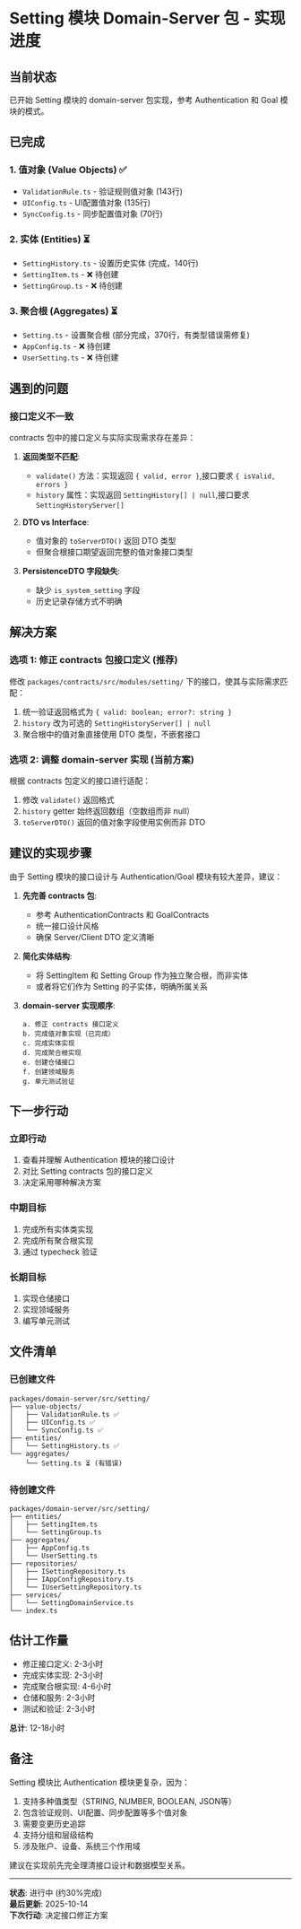 # Setting 模块 Domain-Server 包 - 实现进度

## 当前状态

已开始 Setting 模块的 domain-server 包实现，参考 Authentication 和 Goal 模块的模式。

## 已完成

### 1. 值对象 (Value Objects) ✅

- `ValidationRule.ts` - 验证规则值对象 (143行)
- `UIConfig.ts` - UI配置值对象 (135行)
- `SyncConfig.ts` - 同步配置值对象 (70行)

### 2. 实体 (Entities) ⏳

- `SettingHistory.ts` - 设置历史实体 (完成，140行)
- `SettingItem.ts` - ❌ 待创建
- `SettingGroup.ts` - ❌ 待创建

### 3. 聚合根 (Aggregates) ⏳

- `Setting.ts` - 设置聚合根 (部分完成，370行，有类型错误需修复)
- `AppConfig.ts` - ❌ 待创建
- `UserSetting.ts` - ❌ 待创建

## 遇到的问题

### 接口定义不一致

contracts 包中的接口定义与实际实现需求存在差异：

1. **返回类型不匹配**:
   - `validate()` 方法：实现返回 `{ valid, error }`,接口要求 `{ isValid, errors }`
   - `history` 属性：实现返回 `SettingHistory[] | null`,接口要求 `SettingHistoryServer[]`

2. **DTO vs Interface**:
   - 值对象的 `toServerDTO()` 返回 DTO 类型
   - 但聚合根接口期望返回完整的值对象接口类型

3. **PersistenceDTO 字段缺失**:
   - 缺少 `is_system_setting` 字段
   - 历史记录存储方式不明确

## 解决方案

### 选项 1: 修正 contracts 包接口定义 (推荐)

修改 `packages/contracts/src/modules/setting/` 下的接口，使其与实际需求匹配：

1. 统一验证返回格式为 `{ valid: boolean; error?: string }`
2. `history` 改为可选的 `SettingHistoryServer[] | null`
3. 聚合根中的值对象直接使用 DTO 类型，不嵌套接口

### 选项 2: 调整 domain-server 实现 (当前方案)

根据 contracts 包定义的接口进行适配：

1. 修改 `validate()` 返回格式
2. `history` getter 始终返回数组（空数组而非 null）
3. `toServerDTO()` 返回的值对象字段使用实例而非 DTO

## 建议的实现步骤

由于 Setting 模块的接口设计与 Authentication/Goal 模块有较大差异，建议：

1. **先完善 contracts 包**:
   - 参考 AuthenticationContracts 和 GoalContracts
   - 统一接口设计风格
   - 确保 Server/Client DTO 定义清晰

2. **简化实体结构**:
   - 将 SettingItem 和 Setting Group 作为独立聚合根，而非实体
   - 或者将它们作为 Setting 的子实体，明确所属关系

3. **domain-server 实现顺序**:
   ```
   a. 修正 contracts 接口定义
   b. 完成值对象实现（已完成）
   c. 完成实体实现
   d. 完成聚合根实现
   e. 创建仓储接口
   f. 创建领域服务
   g. 单元测试验证
   ```

## 下一步行动

### 立即行动

1. 查看并理解 Authentication 模块的接口设计
2. 对比 Setting contracts 包的接口定义
3. 决定采用哪种解决方案

### 中期目标

1. 完成所有实体类实现
2. 完成所有聚合根实现
3. 通过 typecheck 验证

### 长期目标

1. 实现仓储接口
2. 实现领域服务
3. 编写单元测试

## 文件清单

### 已创建文件

```
packages/domain-server/src/setting/
├── value-objects/
│   ├── ValidationRule.ts ✅
│   ├── UIConfig.ts ✅
│   └── SyncConfig.ts ✅
├── entities/
│   └── SettingHistory.ts ✅
└── aggregates/
    └── Setting.ts ⏳ (有错误)
```

### 待创建文件

```
packages/domain-server/src/setting/
├── entities/
│   ├── SettingItem.ts
│   └── SettingGroup.ts
├── aggregates/
│   ├── AppConfig.ts
│   └── UserSetting.ts
├── repositories/
│   ├── ISettingRepository.ts
│   ├── IAppConfigRepository.ts
│   └── IUserSettingRepository.ts
├── services/
│   └── SettingDomainService.ts
└── index.ts
```

## 估计工作量

- 修正接口定义: 2-3小时
- 完成实体实现: 2-3小时
- 完成聚合根实现: 4-6小时
- 仓储和服务: 2-3小时
- 测试和验证: 2-3小时

**总计**: 12-18小时

## 备注

Setting 模块比 Authentication 模块更复杂，因为：

1. 支持多种值类型（STRING, NUMBER, BOOLEAN, JSON等）
2. 包含验证规则、UI配置、同步配置等多个值对象
3. 需要变更历史追踪
4. 支持分组和层级结构
5. 涉及账户、设备、系统三个作用域

建议在实现前先完全理清接口设计和数据模型关系。

---

**状态**: 进行中 (约30%完成)  
**最后更新**: 2025-10-14  
**下次行动**: 决定接口修正方案
